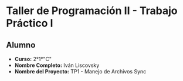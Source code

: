 # Taller de Programación II - Trabajo Práctico I

## Alumno
- **Curso:** 2°1°"C"
- **Nombre Completo:** Iván Liscovsky
- **Nombre del Proyecto:** TP1 - Manejo de Archivos Sync